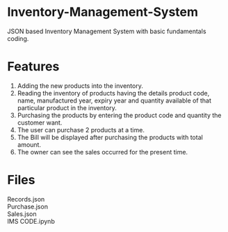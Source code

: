 # Inventory-Management-System
JSON based Inventory Management System with basic fundamentals coding.

# Features 
1. Adding the new products into the inventory.                                                                                                                                         
2. Reading the inventory of products having the details product code, name, manufactured year, expiry year and quantity available of that particular product in the inventory.                                                                                                                                                                                         
3. Purchasing the products by entering the product code and quantity the customer want.                                                                                                
4. The user can purchase 2 products at a time.                                                                                                                                             
5. The Bill will be displayed after purchasing the products with total amount.                                                                                                                 
6. The owner can see the sales occurred for the present time.                                                                                                                                  

# Files
Records.json                                                                                                                                                                              
Purchase.json                                                                                                                                                                                
Sales.json                                                                                                                                                                                  
IMS CODE.ipynb                                                                                                                                                                                

